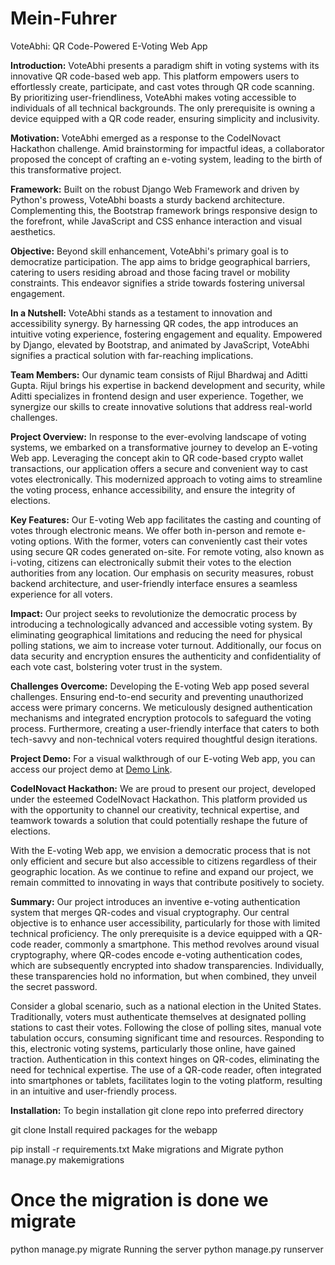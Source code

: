 # Mein-Fuhrer

VoteAbhi: QR Code-Powered E-Voting Web App

**Introduction:**
VoteAbhi presents a paradigm shift in voting systems with its innovative QR code-based web app. This platform empowers users to effortlessly create, participate, and cast votes through QR code scanning. By prioritizing user-friendliness, VoteAbhi makes voting accessible to individuals of all technical backgrounds. The only prerequisite is owning a device equipped with a QR code reader, ensuring simplicity and inclusivity.

**Motivation:**
VoteAbhi emerged as a response to the CodeINovact Hackathon challenge. Amid brainstorming for impactful ideas, a collaborator proposed the concept of crafting an e-voting system, leading to the birth of this transformative project.

**Framework:**
Built on the robust Django Web Framework and driven by Python's prowess, VoteAbhi boasts a sturdy backend architecture. Complementing this, the Bootstrap framework brings responsive design to the forefront, while JavaScript and CSS enhance interaction and visual aesthetics.

**Objective:**
Beyond skill enhancement, VoteAbhi's primary goal is to democratize participation. The app aims to bridge geographical barriers, catering to users residing abroad and those facing travel or mobility constraints. This endeavor signifies a stride towards fostering universal engagement.

**In a Nutshell:**
VoteAbhi stands as a testament to innovation and accessibility synergy. By harnessing QR codes, the app introduces an intuitive voting experience, fostering engagement and equality. Empowered by Django, elevated by Bootstrap, and animated by JavaScript, VoteAbhi signifies a practical solution with far-reaching implications.

**Team Members:**
Our dynamic team consists of Rijul Bhardwaj and Aditti Gupta. Rijul brings his expertise in backend development and security, while Aditti specializes in frontend design and user experience. Together, we synergize our skills to create innovative solutions that address real-world challenges.

**Project Overview:**
In response to the ever-evolving landscape of voting systems, we embarked on a transformative journey to develop an E-voting Web app. Leveraging the concept akin to QR code-based crypto wallet transactions, our application offers a secure and convenient way to cast votes electronically. This modernized approach to voting aims to streamline the voting process, enhance accessibility, and ensure the integrity of elections.

**Key Features:**
Our E-voting Web app facilitates the casting and counting of votes through electronic means. We offer both in-person and remote e-voting options. With the former, voters can conveniently cast their votes using secure QR codes generated on-site. For remote voting, also known as i-voting, citizens can electronically submit their votes to the election authorities from any location. Our emphasis on security measures, robust backend architecture, and user-friendly interface ensures a seamless experience for all voters.

**Impact:**
Our project seeks to revolutionize the democratic process by introducing a technologically advanced and accessible voting system. By eliminating geographical limitations and reducing the need for physical polling stations, we aim to increase voter turnout. Additionally, our focus on data security and encryption ensures the authenticity and confidentiality of each vote cast, bolstering voter trust in the system.

**Challenges Overcome:**
Developing the E-voting Web app posed several challenges. Ensuring end-to-end security and preventing unauthorized access were primary concerns. We meticulously designed authentication mechanisms and integrated encryption protocols to safeguard the voting process. Furthermore, creating a user-friendly interface that caters to both tech-savvy and non-technical voters required thoughtful design iterations.

**Project Demo:**
For a visual walkthrough of our E-voting Web app, you can access our project demo at [Demo Link](demo-url).

**CodeINovact Hackathon:**
We are proud to present our project, developed under the esteemed CodeINovact Hackathon. This platform provided us with the opportunity to channel our creativity, technical expertise, and teamwork towards a solution that could potentially reshape the future of elections.

With the E-voting Web app, we envision a democratic process that is not only efficient and secure but also accessible to citizens regardless of their geographic location. As we continue to refine and expand our project, we remain committed to innovating in ways that contribute positively to society.

**Summary:**
Our project introduces an inventive e-voting authentication system that merges QR-codes and visual cryptography. Our central objective is to enhance user accessibility, particularly for those with limited technical proficiency. The only prerequisite is a device equipped with a QR-code reader, commonly a smartphone. This method revolves around visual cryptography, where QR-codes encode e-voting authentication codes, which are subsequently encrypted into shadow transparencies. Individually, these transparencies hold no information, but when combined, they unveil the secret password.

Consider a global scenario, such as a national election in the United States. Traditionally, voters must authenticate themselves at designated polling stations to cast their votes. Following the close of polling sites, manual vote tabulation occurs, consuming significant time and resources. Responding to this, electronic voting systems, particularly those online, have gained traction. Authentication in this context hinges on QR-codes, eliminating the need for technical expertise. The use of a QR-code reader, often integrated into smartphones or tablets, facilitates login to the voting platform, resulting in an intuitive and user-friendly process.

**Installation:**
To begin installation git clone repo into preferred directory

git clone 
Install required packages for the webapp

pip install -r requirements.txt
Make migrations and Migrate
python manage.py makemigrations 

# Once the migration is done we migrate

python manage.py migrate
Running the server
python manage.py runserver
